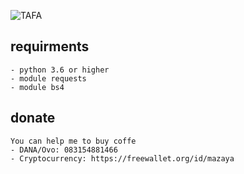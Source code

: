 ![TAFA](https://raw.githubusercontent.com/salismazaya/TAFA/master/tafa.png)

## requirments
```
- python 3.6 or higher
- module requests
- module bs4
```

## donate
```
You can help me to buy coffe
- DANA/Ovo: 083154881466
- Cryptocurrency: https://freewallet.org/id/mazaya
```
